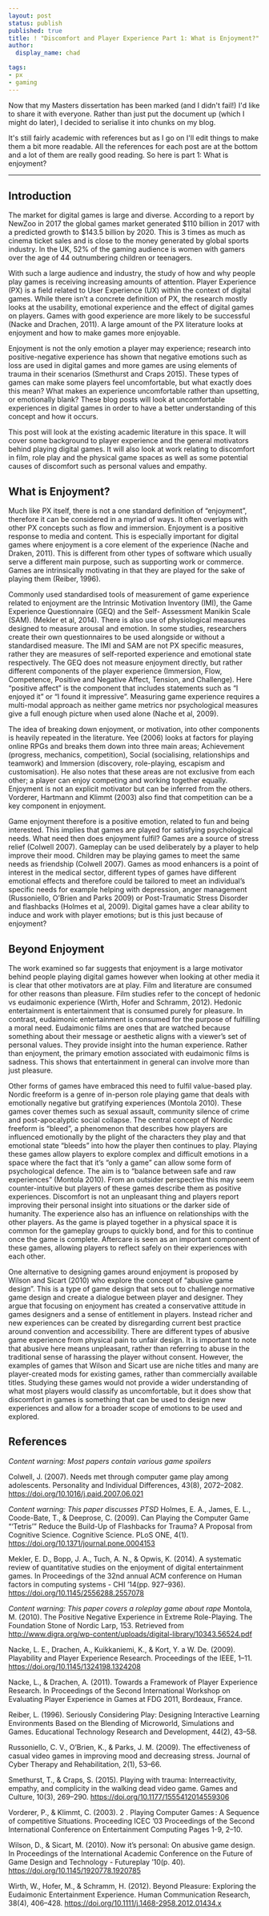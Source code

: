 ```yaml
---
layout: post
status: publish
published: true
title: ! "Discomfort and Player Experience Part 1: What is Enjoyment?"
author:
  display_name: chad

tags:
- px
- gaming
---
```


Now that my Masters dissertation has been marked (and I didn't fail!) I'd like to share it with everyone. Rather than just put the document up (which I might do later), I decided to serialise it into chunks on my blog. 

It's still fairly academic with references but as I go on I'll edit things to make them a bit more readable. All the references for each post are at the bottom and a lot of them are really good reading. So here is part 1: What is enjoyment?

<!--more-->
___

## Introduction

The market for digital games is large and diverse. According to a report by NewZoo in 2017 the global games market generated $110 billion in 2017 with a predicted growth to $143.5 billion by 2020. This is 3 times as much as cinema ticket sales and is close to the money generated by global sports industry. In the UK, 52% of the gaming audience is women with gamers over the age of 44 outnumbering children or teenagers. 

With such a large audience and industry, the study of how and why people play games is receiving increasing amounts of attention. Player Experience (PX) is a field related to User Experience (UX) within the context of digital games. While there isn’t a concrete definition of PX, the research mostly looks at the usability, emotional experience and the effect of digital games on players. Games with good experience are more likely to be successful (Nacke and Drachen, 2011). A large amount of the PX literature looks at enjoyment and how to make games more enjoyable. 

Enjoyment is not the only emotion a player may experience; research into positive-negative experience has shown that negative emotions such as loss are used in digital games and more games are using elements of trauma in their scenarios (Smethurst and Craps 2015). These types of games can make some players feel uncomfortable, but what exactly does this mean? What makes an experience uncomfortable rather than upsetting, or emotionally blank? These blog posts will look at uncomfortable experiences in digital games in order to have a better understanding of this concept and how it occurs. 

This post will look at the existing academic literature in this space. It will cover some background to player experience and the general motivators behind playing digital games. It will also look at work relating to discomfort in film, role play and the physical game spaces as well as some potential causes of discomfort such as personal values and empathy. 

## What is Enjoyment? 

Much like PX itself, there is not a one standard definition of “enjoyment”, therefore it can be considered in a myriad of ways. It often overlaps with other PX concepts such as flow and immersion. Enjoyment is a positive response to media and content. This is especially important for digital games where enjoyment is a core element of the experience (Nache and Draken, 2011). This is different from other types of software which usually serve a different main purpose, such as supporting work or commerce. Games are intrinsically motivating in that they are played for the sake of playing them (Reiber, 1996). 

Commonly used standardised tools of measurement of game experience related to enjoyment are the Intrinsic Motivation Inventory (IMI), the Game Experience Questionnaire (GEQ) and the Self- Assessment Manikin Scale (SAM). (Mekler et al, 2014). There is also use of physiological measures designed to measure arousal and emotion. In some studies, researchers create their own questionnaires to be used alongside or without a standardised measure. The IMI and SAM are not PX specific measures, rather they are measures of self-reported experience and emotional state respectively. The GEQ does not measure enjoyment directly, but rather different components of the player experience (Immersion, Flow, Competence, Positive and Negative Affect, Tension, and Challenge). Here “positive affect” is the component that includes statements such as “I enjoyed it” or “I found it impressive”. Measuring game experience requires a multi-modal approach as neither game metrics nor psychological measures give a full enough picture when used alone (Nache et al, 2009). 

The idea of breaking down enjoyment, or motivation, into other components is heavily repeated in the literature. Yee (2006) looks at factors for playing online RPGs and breaks them down into three main areas; Achievement (progress, mechanics, competition), Social (socialising, relationships and teamwork) and Immersion (discovery, role-playing, escapism and customisation). He also notes that these areas are not exclusive from each other; a player can enjoy competing and working together equally. Enjoyment is not an explicit motivator but can be inferred from the others. Vorderer, Hartmann and Klimmt (2003) also find that competition can be a key component in enjoyment. 

Game enjoyment therefore is a positive emotion, related to fun and being interested. This implies that games are played for satisfying psychological needs. What need then does enjoyment fulfil? Games are a source of stress relief (Colwell 2007). Gameplay can be used deliberately by a player to help improve their mood. Children may be playing games to meet the same needs as friendship (Colwell 2007). Games as mood enhancers is a point of interest in the medical sector, different types of games have different emotional effects and therefore could be tailored to meet an individual’s specific needs for example helping with depression, anger management (Russoniello, O’Brien and Parks 2009) or Post-Traumatic Stress Disorder and flashbacks (Holmes et al, 2009). Digital games have a clear ability to induce and work with player emotions; but is this just because of enjoyment? 

## Beyond Enjoyment 

The work examined so far suggests that enjoyment is a large motivator behind people playing digital games however when looking at other media it is clear that other motivators are at play. Film and literature are consumed for other reasons than pleasure. Film studies refer to the concept of hedonic vs eudaimonic experience (Wirth, Hofer and Schramm, 2012). Hedonic entertainment is entertainment that is consumed purely for pleasure. In contrast, eudaimonic entertainment is consumed for the purpose of fulfilling a moral need. Eudaimonic films are ones that are watched because something about their message or aesthetic aligns with a viewer’s set of personal values. They provide insight into the human experience. Rather than enjoyment, the primary emotion associated with eudaimonic films is sadness. This shows that entertainment in general can involve more than just pleasure.

Other forms of games have embraced this need to fulfil value-based play. Nordic freeform is a genre of in-person role playing game that deals with emotionally negative but gratifying experiences (Montola 2010). These games cover themes such as sexual assault, community silence of crime and post-apocalyptic social collapse. The central concept of Nordic freeform is “bleed”, a phenomenon that describes how players are influenced emotionally by the plight of the characters they play and that emotional state “bleeds” into how the player then continues to play. Playing these games allow players to explore complex and difficult emotions in a space where the fact that it’s “only a game” can allow some form of psychological defence. The aim is to “balance between safe and raw experiences” (Montola 2010). From an outsider perspective this may seem counter-intuitive but players of these games describe them as positive experiences. Discomfort is not an unpleasant thing and players report improving their personal insight into situations or the darker side of humanity. The experience also has an influence on relationships with the other players. As the game is played together in a physical space it is common for the gameplay groups to quickly bond, and for this to continue once the game is complete. Aftercare is seen as an important component of these games, allowing players to reflect safely on their experiences with each other. 

One alternative to designing games around enjoyment is proposed by Wilson and Sicart (2010) who explore the concept of “abusive game design”. This is a type of game design that sets out to challenge normative game design and create a dialogue between player and designer. They argue that focusing on enjoyment has created a conservative attitude in games designers and a sense of entitlement in players. Instead richer and new experiences can be created by disregarding current best practice around convention and accessibility. There are different types of abusive game experience from physical pain to unfair design. It is important to note that abusive here means unpleasant, rather than referring to abuse in the traditional sense of harassing the player without consent. However, the examples of games that Wilson and Sicart use are niche titles and many are player-created mods for existing games, rather than commercially available titles. Studying these games would not provide a wider understanding of what most players would classify as uncomfortable, but it does show that discomfort in games is something that can be used to design new experiences and allow for a broader scope of emotions to be used and explored. 

## References

*Content warning: Most papers contain various game spoilers*

Colwell, J. (2007). Needs met through computer game play among adolescents. Personality and Individual Differences, 43(8), 2072–2082. https://doi.org/10.1016/j.paid.2007.06.021

*Content warning: This paper discusses PTSD*
Holmes, E. A., James, E. L., Coode-Bate, T., & Deeprose, C. (2009). Can Playing the Computer Game “‘Tetris’” Reduce the Build-Up of Flashbacks for Trauma? A Proposal from Cognitive Science. Cognitive Science. PLoS ONE, 4(1). https://doi.org/10.1371/journal.pone.0004153

Mekler, E. D., Bopp, J. A., Tuch, A. N., & Opwis, K. (2014). A systematic review of quantitative studies on the enjoyment of digital entertainment games. In Proceedings of the 32nd annual ACM conference on Human factors in computing systems - CHI ’14(pp. 927–936). https://doi.org/10.1145/2556288.2557078

*Content warning: This paper covers a roleplay game about rape*
Montola, M. (2010). The Positive Negative Experience in Extreme Role-Playing. The Foundation Stone of Nordic Larp, 153. Retrieved from http://www.digra.org/wp-content/uploads/digital-library/10343.56524.pdf

Nacke, L. E., Drachen, A., Kuikkaniemi, K., & Kort, Y. a W. De. (2009). Playability and Player Experience Research. Proceedings of the IEEE, 1–11. https://doi.org/10.1145/1324198.1324208

Nacke, L., & Drachen, A. (2011). Towards a Framework of Player Experience Research. In Proceedings of the Second International Workshop on Evaluating Player Experience in Games at FDG 2011, Bordeaux, France. 

Reiber, L. (1996). Seriously Considering Play: Designing Interactive Learning Environments Based on the Blending of Microworld, Simulations and Games. Educational Technology Research and Development, 44(2), 43–58.

Russoniello, C. V., O’Brien, K., & Parks, J. M. (2009). The effectiveness of casual video games in improving mood and decreasing stress. Journal of Cyber Therapy and Rehabilitation, 2(1), 53–66.

Smethurst, T., & Craps, S. (2015). Playing with trauma: Interreactivity, empathy, and complicity in the walking dead video game. Games and Culture, 10(3), 269–290. https://doi.org/10.1177/1555412014559306

Vorderer, P., & Klimmt, C. (2003). 2 . Playing Computer Games : A Sequence of competitive Situations. Proceeding ICEC ’03 Proceedings of the Second International Conference on Entertainment Computing Pages 1-9, 2–10.

Wilson, D., & Sicart, M. (2010). Now it’s personal: On abusive game design. In Proceedings of the International Academic Conference on the Future of Game Design and Technology - Futureplay ’10(p. 40). https://doi.org/10.1145/1920778.1920785

Wirth, W., Hofer, M., & Schramm, H. (2012). Beyond Pleasure: Exploring the Eudaimonic Entertainment Experience. Human Communication Research, 38(4), 406–428. https://doi.org/10.1111/j.1468-2958.2012.01434.x




